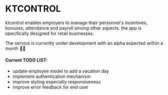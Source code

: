 # KTCONTROL

ktcontrol enables employers to manage their personnel's incentives, bonuses, attendance and payroll among other aspects.
the app is specifically designed for
retail businesses.

The service is currently under development with an alpha expected within a month 👨‍💻

#### Current TODO LIST:

* update employee model to add a vacation day
* implement authentication mechanism
* improve styling especially responsiveness
* improve error feedback for end user
